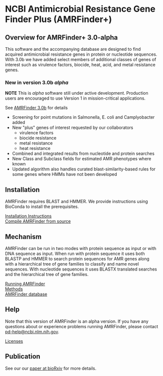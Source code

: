 # NCBI Antimicrobial Resistance Gene Finder Plus (AMRFinder+)

## Overview for AMRFinder+ 3.0-alpha

This software and the accompanying database are designed to find acquired
antimicrobial resistance genes in protein or nucleotide sequences. With 3.0b
we have added select members of additional classes of genes of interest such
as virulence factors, biocide, heat, acid, and metal resistance genes.

### New in version 3.0b   *alpha*

**NOTE** This is *alpha* software still under active development. Production users are encouraged to use Version 1 in mission-critical applications.

See [AMRFinder 3.0b](AMRFinder-3.0b.md) for details

- Screening for point mutations in Salmonella, E. coli and Camplyobacter added
- New "plus" genes of interest requested by our collaborators
    - virulence factors
    - biocide resistance
    - metal resistance
    - heat resistance
- Combined and integrated results from nucleotide and protein searches
- New Class and Subclass fields for estimated AMR phenotypes where known
- Updated algorithm also handles curated blast-similarity-based rules for some genes where HMMs have not been developed

## Installation

AMRFinder requires BLAST and HMMER. We provide instructions using BioConda to install the prerequisites.

[Installation Instructions](Installing-AMRFinder.md)<BR>
[Compile AMRFinder from source](Compile-AMRFinder-from-source.md)

## Mechanism

AMRFinder can be run in two modes with protein sequence as input or with DNA
sequence as input. When run with protein sequence it uses both BLASTP and HMMER
to search protein sequences for AMR genes along with a hierarchical tree of
gene families to classify and name novel sequences. With nucleotide sequences
it uses BLASTX translated searches and the hierarchical tree of gene families.

[Running AMRFinder](Running-AMRFinder.md)<br>
[Methods](Methods.md)<br>
[AMRFinder database](AMRFinder-database.md)

## Help

Note that this version of AMRFinder is an alpha version. If you have any questions about or experience problems running AMRFinder, please contact pd-help@ncbi.nlm.nih.gov.

[Licenses](Licenses.md)

## Publication

See our our [paper at bioRxiv](https://www.biorxiv.org/content/10.1101/550707v1) for more details.
